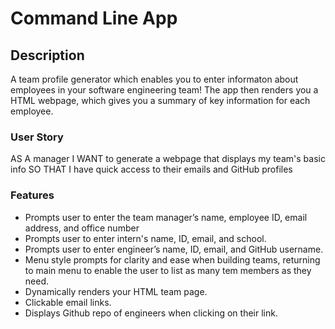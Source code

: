 # Command Line App

## Description

A team profile generator which enables you to enter informaton about
employees in your software engineering team! The app then renders you a
HTML webpage, which gives you a summary of key information for each employee.

### User Story
AS A manager
I WANT to generate a webpage that displays my team's basic info
SO THAT I have quick access to their emails and GitHub profiles

### Features
- Prompts user to enter the team manager’s name, employee ID, email address, and office number
- Prompts user to enter intern's name, ID, email, and school.
- Prompts user to enter engineer’s name, ID, email, and GitHub username.
- Menu style prompts for clarity and ease when building teams, returning to main menu to enable
the user to list as many tem members as they need.
- Dynamically renders your HTML team page.
- Clickable email links.
- Displays Github repo of engineers when clicking on their link.

